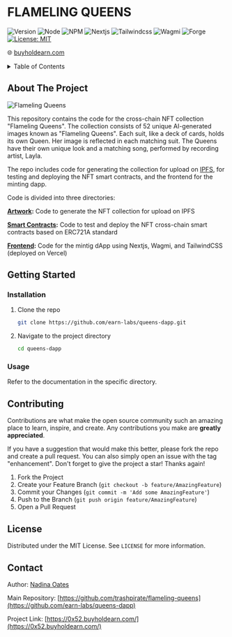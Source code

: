 # FLAMELING QUEENS

![Version](https://img.shields.io/badge/version-1.0.0-blue.svg?style=for-the-badge)
![Node](https://img.shields.io/badge/node-v20.10.0-blue.svg?style=for-the-badge)
![NPM](https://img.shields.io/badge/npm-v10.2.3-blue?style=for-the-badge)
![Nextjs](https://img.shields.io/badge/next-v14.2.2-blue?style=for-the-badge)
![Tailwindcss](https://img.shields.io/badge/TailwindCSS-v3.4.1-blue?style=for-the-badge)
![Wagmi](https://img.shields.io/badge/Wagmi-v2.5.19-blue?style=for-the-badge)
![Forge](https://img.shields.io/badge/Forge-v0.2.0-blue?style=for-the-badge)
[![License: MIT](https://img.shields.io/github/license/trashpirate/flameling-queens.svg?style=for-the-badge)](https://github.com/trashpirate/flameling-queens/blob/master/LICENSE)

🌐 [buyholdearn.com](https://buyholdearn.com)  

<!-- TABLE OF CONTENTS -->
<details>
  <summary>Table of Contents</summary>
  <ol>
    <li>
      <a href="#about-the-project">About The Project</a>
    </li>
    <li>
      <a href="#getting-started">Getting Started</a>
      <ul>
        <li><a href="#installation">Installation</a></li>
        <li><a href="#usage">Usage</a></li>
      </ul>
    </li>
    <li><a href="#contributing">Contributing</a></li>
    <li><a href="#license">License</a></li>
    <li><a href="#contact">Contact</a></li>
    <!-- <li><a href="#acknowledgments">Acknowledgments</a></li> -->
  </ol>
</details>

<!-- ABOUT THE PROJECT -->

## About The Project

![Flameling Queens](https://0x52.buyholdearn.com/title.png?raw=true)

This repository contains the code for the cross-chain NFT collection "Flameling Queens". The collection consists of 52 unique AI-generated images known as "Flameling Queens". Each suit, like a deck of cards, holds its own Queen. Her image is reflected in each matching suit. The Queens have their own unique look and a matching song, performed by recording artist, Layla. 

The repo includes code for generating the collection for upload on [IPFS](https://ipfs.tech/), for testing and deploying the NFT smart contracts, and the frontend for the minting dapp.

Code is divided into three directories:

**[Artwork](./artwork):**
Code to generate the NFT collection for upload on IPFS

**[Smart Contracts](./contracts):**
Code to test and deploy the NFT cross-chain smart contracts based on ERC721A standard

**[Frontend](./frontend):**
Code for the mintig dApp using Nextjs, Wagmi, and TailwindCSS (deployed on Vercel)

<!-- GETTING STARTED -->

## Getting Started

### Installation

1. Clone the repo
   ```sh
   git clone https://github.com/earn-labs/queens-dapp.git
   ```
2. Navigate to the project directory
   ```sh
   cd queens-dapp
   ```

### Usage

Refer to the documentation in the specific directory.

<!-- CONTRIBUTING -->

## Contributing

Contributions are what make the open source community such an amazing place to learn, inspire, and create. Any contributions you make are **greatly appreciated**.

If you have a suggestion that would make this better, please fork the repo and create a pull request. You can also simply open an issue with the tag "enhancement".
Don't forget to give the project a star! Thanks again!

1. Fork the Project
2. Create your Feature Branch (`git checkout -b feature/AmazingFeature`)
3. Commit your Changes (`git commit -m 'Add some AmazingFeature'`)
4. Push to the Branch (`git push origin feature/AmazingFeature`)
5. Open a Pull Request

<!-- LICENSE -->

## License

Distributed under the MIT License. See `LICENSE` for more information.

<!-- CONTACT -->

## Contact

Author: [Nadina Oates](https://github.com/trashpirate)

Main Repository: [https://github.com/trashpirate/flameling-queens](https://github.com/earn-labs/queens-dapp)

Project Link: [https://0x52.buyholdearn.com/](https://0x52.buyholdearn.com/)

